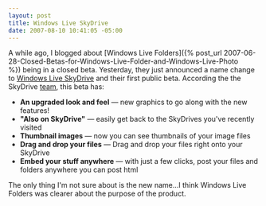 ```yaml
---
layout: post
title: Windows Live SkyDrive
date: 2007-08-10 10:41:05 -05:00
---
```


A while ago, I blogged about [Windows Live Folders]({% post_url 2007-06-28-Closed-Betas-for-Windows-Live-Folder-and-Windows-Live-Photo %}) being in a closed beta. Yesterday, they just announced a name change to [Windows Live SkyDrive](http://skydrive.live.com/) and their first public beta. According the the SkyDrive [team](http://skydriveteam.spaces.live.com/blog/cns%21977F793E846B3C96%21124.entry), this beta has:

*   **An upgraded look and feel** — new graphics to go along with the new features!  
*   **"Also on SkyDrive"** — easily get back to the SkyDrives you've recently visited  
*   **Thumbnail images** — now you can see thumbnails of your image files  
*   **Drag and drop your files** — Drag and drop your files right onto your SkyDrive  
*   **Embed your stuff anywhere** — with just a few clicks, post your files and folders anywhere you can post html  

The only thing I'm not sure about is the new name...I think Windows Live Folders was clearer about the purpose of the product.
